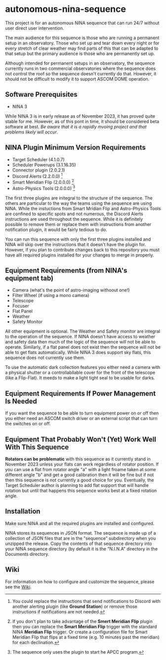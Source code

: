 # autonomous-nina-sequence
This project is for an autonomous NINA sequence that can run 24/7 without user direct user intervention.

The main audience for this sequence is those who are running a permanent setup in an observatory. Those who set up and tear down every night or for every stretch of clear weather may find parts of this that can be adapted to that setup but the primary audience is those who are permanently set up.

Although intended for permanent setups in an observatory, the sequence currently runs in two commercial observatories where the sequence does not control the roof so the sequence doesn't currently do that. However, it should not be difficult to modify it to support ASCOM DOME operation.

## Software Prerequisites

- NINA 3

 While NINA 3 is in early release as of November 2023, it has proved quite stable for me. However, as of this pont in time, it should be considered beta software at best. *Be aware that it is a rapidly mvoing project and that problems likely will occur*.
 
 ## NINA Plugin Minimum Version Requirements
- Target Scheduler (4.1.0.7)
- Scheduler Powerups (3.1.16.35)
- Connector plugin (2.0.2.1)
- Discord Alerts (2.2.0.0) [^1]
- Smart Meridian Flip (2.0.0.0) [^2]
- Astro-Physics Tools (2.0.0.0) [^3]

[^1]: You could replace the instructions that send notifications to Discord with another alerting plugin (like **Ground Station**) or remove those instructions if notifications are not needed.
[^2]: If you don't plan to take advantage of the **Smert Meridian Flip** plugin then you can replace the **Smart Meridian Flip** trigger with the standard NINA **Meridian Flip** trigger. Or create a configuration file for Smart Meridian Flip that flips at a fixed time (e.g. 10 minutes past the meridian) for each declination.
[^3]: The sequence only uses the plugin to start he APCC program.

The first three plugins are initegral to the structure of the sequence. The others are particular to the way the teams using the sequence are using NINA. While the instuctions from Smart Mridian Flip and Astro-Physics Tools are confined to specific spots and not numerous, the Discord Alerts instructions are used throughout the sequence. While it is definitely possible to remove them or replace them with instructions from another notification plugin, it would be fairly tedious to do.

You can run this sequence with only the first three plugins installed and NINA will skip over the instructions that it doesn't have the plugin for. However, if you plan to contribute changes back to this repository you must have alll required plugins installed for your changes to merge in properly.

 ## Equipment Requirements (from NINA's equipment tab)

 - Camera (what's the point of astro-imaging withoout one!)
 - Filter Wheel (if using a mono camera)
 - Telescope
 - Focuser
 - Flat Panel
 - Weather
 - Safety Monitor

All other equipment is optional. The Weather and Safety monitor are integral to the operation of the sequence. If NINA doesn't have access to weather and safety data then much of the logic of the sequence will not be able to operate. Similarly, if a flat panel does not exist then the sequence will not be able to get flats automatically. While NINA 3 does support sky flats, this sequence does not currently use them.

To use the automatic dark collection features you either need a camera with a physical shutter or a controllabllable cover for the front of the telescope (like a Flip-Flat). It meeds to make a light tight seal to be usable for darks.

## Equipment Requirements If Power Management Is Needed

If you want the sequence to be able to turn equipment power on or off then you either need an ASCOM switch driver or an external script that can turn the switches on or off.

## Equipment That Probably Won't (Yet) Work Well With This Sequence

**Rotators can be problematic** with this sequence as it currently stand in November 2023 unless your flats can work regardless of rotator position. If you can use a flat from rotator angle "a" with a light froame taken at some different angle "b" and get a good calibration then it will be fine but if not then this sequence is not currently a good choice for you. Eventually, the Target Scheduler author is planning to add flat support that will handle rotation but until that happens this sequence works best at a fixed rotation angle.

## Installation

Make sure NINA and all the required plugins are installed and configured.

NINA stores its sequences in JSON format. The sequence is made up of a collection of JSON files that are in the "sequence" subdirectory when you unzipped the release. Copy the contents of that sequence directory into your NINA sequence directory (by default it is the "N.I.N.A" directory in the Documents directory.

## Wiki

For information on how to configure and customize the sequence, please see the [Wiki](https://github.com/ac4lt/autonomous-nina-sequence/wiki).
